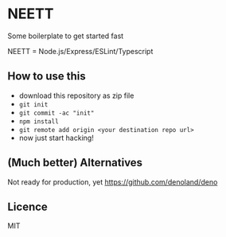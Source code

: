 # NEETT
Some boilerplate to get started fast

NEETT = Node.js/Express/ESLint/Typescript

## How to use this

- download this repository as zip file
- `git init`
- `git commit -ac "init"`
- `npm install` 
- `git remote add origin <your destination repo url>`
- now just start hacking!

## (Much better) Alternatives

Not ready for production, yet
https://github.com/denoland/deno

## Licence

MIT